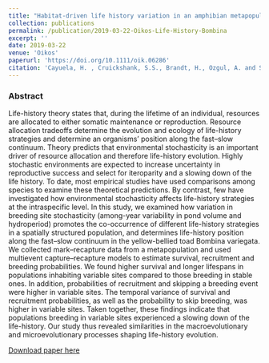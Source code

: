 ```yaml
---
title: "Habitat-driven life history variation in an amphibian metapopulation"
collection: publications
permalink: /publication/2019-03-22-Oikos-Life-History-Bombina
excerpt: ''
date: 2019-03-22
venue: 'Oikos'
paperurl: 'https://doi.org/10.1111/oik.06286'
citation: 'Cayuela, H. , Cruickshank, S.S., Brandt, H., Ozgul, A. and Schmidt, B.R. (2019). Habitat-driven life history variation in an amphibian metapopulation. <i>Oikos</i>. 128: 1265–1276'
---
```





### Abstract

Life-history theory states that, during the lifetime of an individual, resources are allocated to either somatic maintenance or reproduction. Resource allocation tradeoffs determine the evolution and ecology of life-history strategies and determine an organisms’ position along the fast–slow continuum. Theory predicts that environmental stochasticity is an important driver of resource allocation and therefore life-history evolution. Highly stochastic environments are expected to increase uncertainty in reproductive success and select for iteroparity and a slowing down of the life history. To date, most empirical studies have used comparisons among species to examine these theoretical predictions. By contrast, few have investigated how environmental stochasticity affects life-history strategies at the intraspecific level. In this study, we examined how variation in breeding site stochasticity (among-year variability in pond volume and hydroperiod) promotes the co-occurrence of different life-history strategies in a spatially structured population, and determines life-history position along the fast–slow continuum in the yellow-bellied toad Bombina variegata. We collected mark–recapture data from a metapopulation and used multievent capture–recapture models to estimate survival, recruitment and breeding probabilities. We found higher survival and longer lifespans in populations inhabiting variable sites compared to those breeding in stable ones. In addition, probabilities of recruitment and skipping a breeding event were higher in variable sites. The temporal variance of survival and recruitment probabilities, as well as the probability to skip breeding, was higher in variable sites. Taken together, these findings indicate that populations breeding in variable sites experienced a slowing down of the life-history. Our study thus revealed similarities in the macroevolutionary and microevolutionary processes shaping life-history evolution.


[Download paper here](https://doi.org/10.1111/oik.06286)

